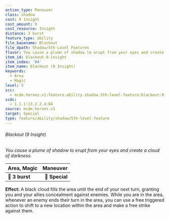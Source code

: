 ```yaml
---
action_type: Maneuver
class: shadow
cost: 9 Insight
cost_amount: 9
cost_resource: Insight
distance: 3 burst
feature_type: ability
file_basename: Blackout
file_dpath: Shadow/5th-Level Features
flavor: You cause a plume of shadow to erupt from your eyes and create a cloud of darkness.
item_id: blackout-9-insight
item_index: '04'
item_name: Blackout (9 Insight)
keywords:
  - Area
  - Magic
level: 5
scc:
  - mcdm.heroes.v1:feature.ability.shadow.5th-level-feature:blackout-9-insight
scdc:
  - 1.1.1:13.2.2.4:04
source: mcdm.heroes.v1
target: Special
type: feature/ability/shadow/5th-level-feature
---
```


###### Blackout (9 Insight)

*You cause a plume of shadow to erupt from your eyes and create a cloud of darkness.*

| **Area, Magic** |   **Maneuver** |
| --------------- | -------------: |
| **📏 3 burst**  | **🎯 Special** |

**Effect:** A black cloud fills the area until the end of your next turn, granting you and your allies concealment against enemies. While you are in the area, whenever an enemy ends their turn in the area, you can use a free triggered action to shift to a new location within the area and make a free strike against them.
